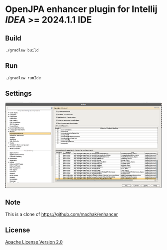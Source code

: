 #  OpenJPA enhancer plugin for Intellij *IDEA* >= 2024.1.1 IDE

## Build

```bash
./gradlew build
```

## Run

```bash
./gradlew runIde
```
## Settings

![Settings](img/screenshot.png)

## Note
This is a clone of https://github.com/machak/enhancer

## License
[Apache License Version 2.0](LICENSE)


